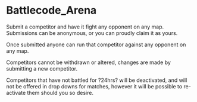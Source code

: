 # Battlecode_Arena

Submit a competitor and have it fight any opponent on any map. 
Submissions can be anonymous, or you can proudly claim it as yours.

Once submitted anyone can run that competitor against any opponent on any map. 

Competitors cannot be withdrawn or altered, changes are made by submitting a new competitor. 

Competitors that have not battled for ?24hrs? will be deactivated, and will not be offered in drop downs for matches, however it will be possible to re-activate them should you so desire.
